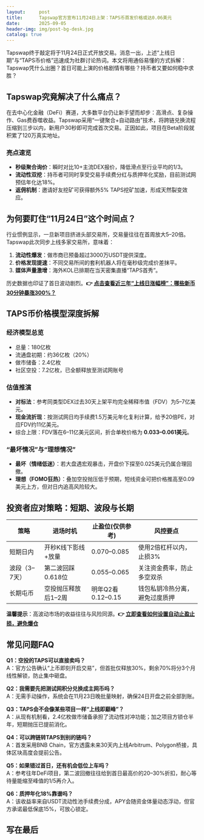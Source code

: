 ```yaml
---
layout:     post
title:      Tapswap官方宣布11月24日上架：TAPS币首发价格或达0.06美元
date:       2025-09-05
header-img: img/post-bg-desk.jpg
catalog: true
---
```


Tapswap终于敲定将于11月24日正式开放交易。消息一出，上述“上线日期”与“TAPS币价格”迅速成为社群讨论热词。本文将用通俗易懂的方式拆解：Tapswap凭什么出圈？首日可能上演的价格剧情有哪些？持币者又要如何稳中求胜？

## Tapswap究竟解决了什么痛点？

在去中心化金融（DeFi）赛道，大多数平台仍让新手望而却步：高滑点、复杂操作、Gas费吞噬收益。Tapswap采用“一键聚合+自动路由”技术，将跨链兑换流程压缩到三步以内，新用户30秒即可完成首次交易。正因如此，项目在Beta阶段就积累了120万真实地址。

### 亮点速览
- **秒级聚合询价**：瞬时对比10+主流DEX报价，降低滑点至行业平均的1/3。  
- **流动性双挖**：持币者可同时享受交易手续费分红与质押年化奖励，目前测试网预估年化达18%。  
- **返佣机制**：邀请好友挖矿可获得额外5% TAPS挖矿加速，形成天然裂变效应。

## 为何要盯住“11月24日”这个时间点？

行业惯例显示，一旦新项目挤进头部交易所，交易量往往在首周放大5–20倍。Tapswap此次同步上线多家交易所，意味着：
1. **流动性爆发**：做市商已预备超过3000万USDT提供深度。  
2. **价格发现提速**：不同交易所间的套利机器人将在毫秒级完成价差抹平。  
3. **媒体声量激增**：海外KOL已排期在当天密集直播“TAPS首秀”。

历史数据也印证了首日波动剧烈。**👉 [点击查看近三年“上线日涨幅榜”：哪些新币30分钟暴涨300%？](https://okxdog.com/)**

## TAPS币价格模型深度拆解

### 经济模型总览
- 总量：180亿枚  
- 流通盘初期：约36亿枚（20%）  
- 做市储备：2.4亿枚  
- 社区空投：7.2亿枚，已全额释放至测试网账号

### 估值推演
- **对标法**：参考同类型DEX过去30天上架平均完全稀释市值（FDV）为5–7亿美元。  
- **现金流折现**：按测试网日均手续费1.5万美元年化复利计算，给予20倍PE，对应FDV约11亿美元。  
- 综合上限：FDV落在6–11亿美元区间，折合单枚价格为 **0.033–0.061美元**。

### “最坏情况”与“理想情况”
- **最坏（情绪低迷）**：若大盘遇宏观暴击，开盘价下探至0.025美元仍属合理回撤。  
- **理想（FOMO狂热）**：叠加空投抛压低于预期，短线资金可把价格推高至0.09美元上方，但对日内追高风险较大。

## 投资者应对策略：短期、波段与长期

| 策略 | 进场时机 | 止盈位(仅供参考) | 风控要点 |
|---|---|---|---|
| 短期日内 | 开秒K线下影线+放量 | $0.070–$0.085 | 使用2倍杠杆以内，止损3% |
| 波段（3–7天） | 第二波回踩0.618位 | $0.055–$0.065 | 关注资金费率，防止多空双杀 |
| 长期屯币 | 空投抛压释放后1–2周 | 明年Q2看0.12–0.15 | 钱包私钥冷热分离，避免过度质押 |

**温馨提示**：高波动市场的收益往往与风险同源。**👉 [立即查看如何设置自动止盈止损，避免爆仓](https://okxdog.com/)**

## 常见问题FAQ

**Q1：空投的TAPS可以直接卖吗？**  
A：官方公告确认“上币即刻开启交易”，但首批仅释放30%，剩余70%将分3个月线性解锁，防止集中砸盘。

**Q2：我需要先把测试网积分兑换成主网币吗？**  
A：无需手动操作，系统会在11月23日晚批量映射，确保24日开盘之前全部到账。

**Q3：TAPS会不会像某些项目一样“上线即巅峰”？**  
A：从现有机制看，2.4亿枚做市储备承担了流动性对冲功能；加之项目方锁仓半年，短期抛压已提前消化。

**Q4：可以跨链转TAPS到别的链吗？**  
A：首发采用BNB Chain，官方透露未来30天内上线Arbitrum、Polygon桥接，具体区块高度会提前公告。

**Q5：如果错过首日，还有机会低位上车吗？**  
A：参考往年DeFi项目，第二波回撤往往给到首日最高价的20–30%折扣，耐心等待量能缩至峰值的1/5再介入。

**Q6：质押年化18%靠谱吗？**  
A：该收益率来自USDT流动性池手续费分成，APY会随资金体量动态浮动，但官方承诺最低保底15%，可放心锁定。

## 写在最后